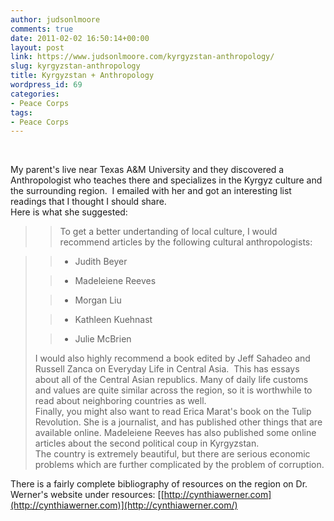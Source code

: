 ```yaml
---
author: judsonlmoore
comments: true
date: 2011-02-02 16:50:14+00:00
layout: post
link: https://www.judsonlmoore.com/kyrgyzstan-anthropology/
slug: kyrgyzstan-anthropology
title: Kyrgyzstan + Anthropology
wordpress_id: 69
categories:
- Peace Corps
tags:
- Peace Corps
---
```


 


My parent's live near Texas A&M University and they discovered a Anthropologist who teaches there and specializes in the Kyrgyz culture and the surrounding region.  I emailed with her and got an interesting list readings that I thought I should share.   
Here is what she suggested:  


<blockquote>  

> 
> To get a better undertanding of local culture, I would recommend articles by the following cultural anthropologists: 
> 
> 
</blockquote>




<blockquote>

> 
>   * Judith Beyer
> 

>   * Madeleiene Reeves
> 

>   * Morgan Liu
> 

>   * Kathleen Kuehnast
> 

>   * Julie McBrien
> 
  
I would also highly recommend a book edited by Jeff Sahadeo and Russell Zanca on Everyday Life in Central Asia.  This has essays about all of the Central Asian republics. Many of daily life customs and values are quite similar across the region, so it is worthwhile to read about neighboring countries as well.   
Finally, you might also want to read Erica Marat's book on the Tulip Revolution. She is a journalist, and has published other things that are available online. Madeleiene Reeves has also published some online articles about the second political coup in Kyrgyzstan.   
The country is extremely beautiful, but there are serious economic problems which are further complicated by the problem of corruption.</blockquote>


  
There is a fairly complete bibliography of resources on the region on Dr. Werner's website under resources: [[http://cynthiawerner.com](http://cynthiawerner.com)](http://cynthiawerner.com/)  

